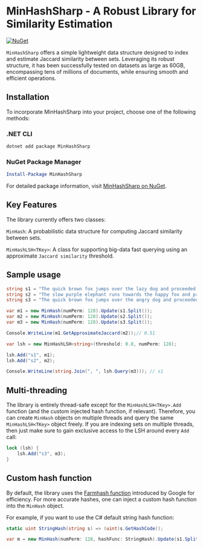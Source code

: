 # MinHashSharp - A Robust Library for Similarity Estimation

[![NuGet](https://img.shields.io/nuget/v/MinHashSharp.svg)](https://www.nuget.org/packages/MinHashSharp/)

`MinHashSharp` offers a simple lightweight data structure designed to index and estimate Jaccard similarity between sets. Leveraging its robust structure, it has been successfully tested on datasets as large as 60GB, encompassing tens of millions of documents, while ensuring smooth and efficient operations.

## Installation

To incorporate MinHashSharp into your project, choose one of the following methods:

### .NET CLI
```bash
dotnet add package MinHashSharp
```

### NuGet Package Manager
```powershell
Install-Package MinHashSharp
```

For detailed package information, visit [MinHashSharp on NuGet](https://www.nuget.org/packages/MinHashSharp/).

## Key Features

The library currently offers two classes:

`MinHash`: A probabilistic data structure for computing Jaccard similarity between sets. 

`MinHashLSH<TKey>`: A class for supporting big-data fast querying using an approximate `Jaccard similarity` threshold.

## Sample usage

```cs
string s1 = "The quick brown fox jumps over the lazy dog and proceeded to run towards the other room";
string s2 = "The slow purple elephant runs towards the happy fox and proceeded to run towards the other room";
string s3 = "The quick brown fox jumps over the angry dog and proceeded to run towards the other room";

var m1 = new MinHash(numPerm: 128).Update(s1.Split());
var m2 = new MinHash(numPerm: 128).Update(s2.Split());
var m3 = new MinHash(numPerm: 128).Update(s3.Split());

Console.WriteLine(m1.GetApproximateJaccard(m2));// 0.51

var lsh = new MinHashLSH<string>(threshold: 0.8, numPerm: 128);

lsh.Add("s1", m1);
lsh.Add("s2", m2);

Console.WriteLine(string.Join(", ", lsh.Query(m3))); // s1
```

## Multi-threading

The library is entirely thread-safe except for the `MinHashLSH<TKey>.Add` function (and the custom injected hash function, if relevant). Therefore, you can create `MinHash` objects on multiple threads and query the same `MinHashLSH<TKey>` object freely. If you are indexing sets on multiple threads, then just make sure to gain exclusive access to the LSH around every `Add` call:

```cs
lock (lsh) {
    lsh.Add("s3", m3);
}
```

## Custom hash function

By default, the library uses the [Farmhash function](https://opensource.googleblog.com/2014/03/introducing-farmhash.html) introduced by Google for efficiency. For more accurate hashes, one can inject a custom hash function into the `MinHash` object.

For example, if you want to use the C# default string hash function:

```cs
static uint StringHash(string s) => (uint)s.GetHashCode();

var m = new MinHash(numPerm: 128, hashFunc: StringHash).Update(s1.Split());
```

